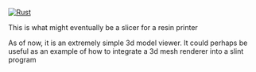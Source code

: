 [![Rust](https://github.com/amicloud/amislicer/actions/workflows/rust.yml/badge.svg)](https://github.com/amicloud/amislicer/actions/workflows/rust.yml)

This is what might eventually be a slicer for a resin printer

As of now, it is an extremely simple 3d model viewer. It could perhaps be useful as an example of how to integrate a 3d mesh renderer into a slint program
